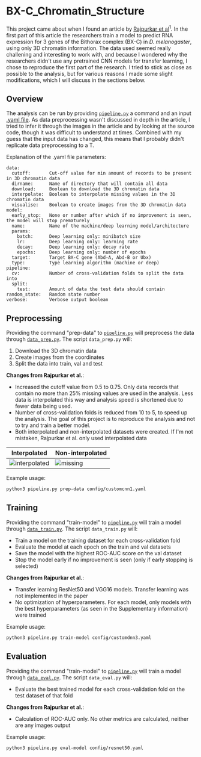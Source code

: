 # BX-C_Chromatin_Structure

This project came about when I found an article by [Rajpurkar et al](https://www.nature.com/articles/s41467-021-23831-4#Sec2)<sup>1</sup>.
In the first part of this article the researchers train a model to predict RNA expression for 3 genes of the Bithorax complex (BX-C) in *D. melanogaster*, using
only 3D chromatin information. The data used seemed really challening and interesting to work with, and because I wondered why the researchers didn't use any
pretrained CNN models for transfer learning, I chose to reproduce the first part of the research. I tried to stick as close as possible to the analysis, but
for various reasons I made some slight modifications, which I will discuss in the sections below.

## Overview

The analysis can be run by providing [`pipeline.py`](https://github.com/Marmzy/BX-C_Chromatin_Structure/blob/master/pipeline.py) a command and an input
[.yaml file](https://github.com/Marmzy/BX-C_Chromatin_Structure/tree/master/config). As data preprocessing wasn't discussed in depth in the article, I tried
to infer it through the images in the article and by looking at the source code, though it was difficult to understand at times. Combined with my guess that the
input data has changed, this means that I probably didn't replicate data preprocessing to a T.

Explanation of the .yaml file parameters:

```
data:
  cutoff:       Cut-off value for min amount of records to be present in 3D chromatin data
  dirname:      Name of directory that will contain all data
  download:     Boolean to download the 3D chromatin data
  interpolate:  Boolean to interpolate missing values in the 3D chromatin data
  visualise:    Boolean to create images from the 3D chromatin data
model:
  early_stop:   None or number after which if no improvement is seen, the model will stop prematurely
  name:         Name of the machine/deep learning model/architecture
  params:
    batch:      Deep learning only: minibatch size
    lr:         Deep learning only: learning rate
    decay:      Deep learning only: decay rate
    epochs:     Deep learning only: number of epochs
  target:       Target BX-C gene (Abd-A, Abd-B or Ubx)
  type:         Type learning algorithm (machine or deep)
pipeline:
  cv:           Number of cross-validation folds to split the data into
  split:
    test:       Amount of data the test data should contain
random_state:   Random state number
verbose:        Verbose output boolean
```

## Preprocessing

Providing the command "prep-data" to [`pipeline.py`](https://github.com/Marmzy/BX-C_Chromatin_Structure/blob/master/pipeline.py) will preprocess the data through
[`data_prep.py`](https://github.com/Marmzy/BX-C_Chromatin_Structure/blob/master/src/data_prep.py). The script `data_prep.py` will:

1. Download the 3D chromatin data
2. Create images from the coordinates
3. Split the data into train, val and test

**Changes from Rajpurkar et al.**:

- Increased the cutoff value from 0.5 to 0.75. Only data records that contain no more than 25% missing values are used in the analysis. Less data is interpolated
this way and analysis speed is shortened due to fewer data being used.
- Number of cross-validation folds is reduced from 10 to 5, to speed up the analysis. The goal of this project is to reproduce the analysis and not to try and
train a better model.
- Both interpolated and non-interpolated datasets were created. If I'm not mistaken, Rajpurkar et al. only used interpolated data


| Interpolated | Non-interpolated |
| --- | --- |
| ![interpolated](https://github.com/Marmzy/BX-C_Chromatin_Structure/blob/master/data/raw/images/interpolate/A_2.png) | ![missing](https://github.com/Marmzy/BX-C_Chromatin_Structure/blob/master/data/raw/images/missing/A_2.png) |

Example usage:
```bash
python3 pipeline.py prep-data config/customcnn1.yaml
```

## Training

Providing the command "train-model" to [`pipeline.py`](https://github.com/Marmzy/BX-C_Chromatin_Structure/blob/master/pipeline.py) will train a model through
[`data_train.py`](https://github.com/Marmzy/BX-C_Chromatin_Structure/blob/master/src/data_train.py). The script `data_train.py` will:

- Train a model on the training dataset for each cross-validation fold
- Evaluate the model at each epoch on the train and val datasets
- Save the model with the highest ROC-AUC score on the val dataset
- Stop the model early if no improvement is seen (only if early stopping is selected)

**Changes from Rajpurkar et al.**:

- Transfer learning ResNet50 and VGG16 models. Transfer learning was not implemented in the paper
- No optimization of hyperparameters. For each model, only models with the best hyperparameters (as seen in the Supplementary information) were trained

Example usage:
```bash
python3 pipeline.py train-model config/customdnn3.yaml
```

## Evaluation

Providing the command "train-model" to [`pipeline.py`](https://github.com/Marmzy/BX-C_Chromatin_Structure/blob/master/pipeline.py) will train a model through
[`data_eval.py`](https://github.com/Marmzy/BX-C_Chromatin_Structure/blob/master/src/data_eval.py). The script `data_eval.py` will:

- Evaluate the best trained model for each cross-validation fold on the test dataset of that fold

**Changes from Rajpurkar et al.**:

- Calculation of ROC-AUC only. No other metrics are calculated, neither are any images output

Example usage:
```bash
python3 pipeline.py eval-model config/resnet50.yaml
```
